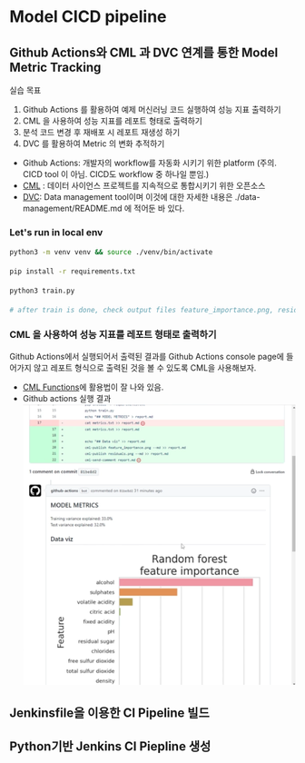 # Model CICD pipeline

## Github Actions와 CML 과 DVC 연계를 통한 Model Metric Tracking
실습 목표
1. Github Actions 를 활용하여 예제 머신러닝 코드 실행하여 성능 지표 출력하기
2. CML 을 사용하여 성능 지표를 레포트 형태로 출력하기
3. 분석 코드 변경 후 재배포 시 레포트 재생성 하기
4. DVC 를 활용하여 Metric 의 변화 추적하기

- Github Actions: 개발자의 workflow를 자동화 시키기 위한 platform (주의. CICD tool 이 아님. CICD도 workflow 중 하나일 뿐임.)
- [CML](https://github.com/iterative/cml) : 데이터 사이언스 프로젝트를 지속적으로 통합시키기 위한 오픈소스
- [DVC](https://dvc.org/): Data management tool이며 이것에 대한 자세한 내용은 ./data-management/README.md 에 적어둔 바 있다. 

### Let's run in local env
```bash
python3 -m venv venv && source ./venv/bin/activate

pip install -r requirements.txt

python3 train.py

# after train is done, check output files feature_importance.png, residuals.png, metrics.txt(성능지표). 
```


### CML 을 사용하여 성능 지표를 레포트 형태로 출력하기
Github Actions에서 실행되어서 출력된 결과를 Github Actions console page에 들어가지 않고 레포트 형식으로 출력된 것을 볼 수 있도록 CML을 사용해보자. 

- [CML Functions](https://github.com/iterative/cml#cml-functions)에 활용법이 잘 나와 있음. 
- Github actions 실행 결과
![cml result](../assets/img/cml-githubactions.png)
## Jenkinsfile을 이용한 CI Pipeline 빌드

## Python기반 Jenkins CI Piepline 생성


